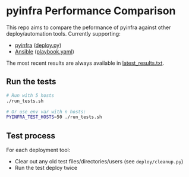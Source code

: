 # pyinfra Performance Comparison

This repo aims to compare the peformance of pyinfra against other deploy/automation tools. Currently supporting:

+ [pyinfra](https://github.com/Fizzadar/pyinfra) ([deploy.py](./deploy/deploy.py))
+ [Ansible](https://github.com/ansible/ansible) ([playbook.yaml](./playbook/playbook.yaml))

The most recent results are always available in [latest_results.txt](./latest_results.txt).


## Run the tests

```sh
# Run with 5 hosts
./run_tests.sh

# Or use env var with n hosts:
PYINFRA_TEST_HOSTS=50 ./run_tests.sh
```


## Test process

For each deployment tool:

+ Clear out any old test files/directories/users (see `deploy/cleanup.py`)
+ Run the test deploy twice
